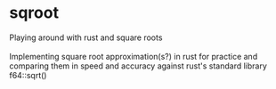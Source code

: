# sqroot
Playing around with rust and square roots </br></br> Implementing square root approximation(s?) in rust for practice and comparing them in speed and accuracy against rust's standard library f64::sqrt()
